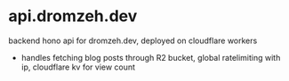 # api.dromzeh.dev

backend hono api for dromzeh.dev, deployed on cloudflare workers

-   handles fetching blog posts through R2 bucket, global ratelimiting with ip, cloudflare kv for view count
